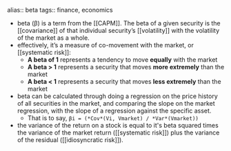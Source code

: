 alias:: beta
tags:: finance, economics

- beta (β) is a term from the [[CAPM]]. The beta of a given security is the [[covariance]] of that individual security’s [[volatility]] with the volatility of the market as a whole.
- effectively, it’s a measure of co-movement with the market, or [[systematic risk]]:
	- **A beta of 1** represents a tendency to move **equally** with the market
	- **A beta > 1** represents a security that moves **more extremely** than the market
	- **A beta < 1** represents a security that moves **less extremely** than the market
- beta can be calculated through doing a regression on the price history of all securities in the market, and comparing the slope on the market regression, with the slope of a regression against the specific asset.
	- That is to say,
	  `βi = (*Cov*(Vi, Vmarket) / *Var*(Vmarket))`
- the variance of the return on a stock is equal to it's beta squared times the variance of the market return ([[systematic risk]]) plus the variance of the residual ([[idiosyncratic risk]]).